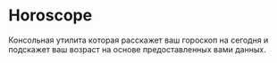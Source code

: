 # Horoscope

Консольная утилита которая расскажет ваш гороскоп на сегодня и подскажет ваш возраст на основе предоставленных вами данных.
